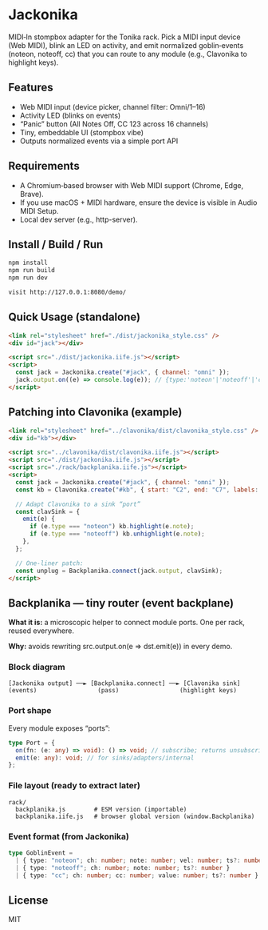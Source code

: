 # Jackonika

MIDI‑In stompbox adapter for the Tonika rack.
Pick a MIDI input device (Web MIDI), blink an LED on activity, and emit normalized goblin‑events (noteon, noteoff, cc) that you can route to any module (e.g., Clavonika to highlight keys).

## Features

- Web MIDI input (device picker, channel filter: Omni/1–16)
- Activity LED (blinks on events)
- “Panic” button (All Notes Off, CC 123 across 16 channels)
- Tiny, embeddable UI (stompbox vibe)
- Outputs normalized events via a simple port API

## Requirements

- A Chromium‑based browser with Web MIDI support (Chrome, Edge, Brave).
- If you use macOS + MIDI hardware, ensure the device is visible in Audio MIDI Setup.
- Local dev server (e.g., http-server).

## Install / Build / Run

```bash
npm install
npm run build
npm run dev

visit http://127.0.0.1:8080/demo/
```

## Quick Usage (standalone)

```html
<link rel="stylesheet" href="./dist/jackonika_style.css" />
<div id="jack"></div>

<script src="./dist/jackonika.iife.js"></script>
<script>
  const jack = Jackonika.create("#jack", { channel: "omni" });
  jack.output.on((e) => console.log(e)); // {type:'noteon'|'noteoff'|'cc', ...}
</script>
```

## Patching into Clavonika (example)

```html
<link rel="stylesheet" href="../clavonika/dist/clavonika_style.css" />
<div id="kb"></div>

<script src="../clavonika/dist/clavonika.iife.js"></script>
<script src="./dist/jackonika.iife.js"></script>
<script src="./rack/backplanika.iife.js"></script>
<script>
  const jack = Jackonika.create("#jack", { channel: "omni" });
  const kb = Clavonika.create("#kb", { start: "C2", end: "C7", labels: true });

  // Adapt Clavonika to a sink “port”
  const clavSink = {
    emit(e) {
      if (e.type === "noteon") kb.highlight(e.note);
      if (e.type === "noteoff") kb.unhighlight(e.note);
    },
  };

  // One‑liner patch:
  const unplug = Backplanika.connect(jack.output, clavSink);
</script>
```

## Backplanika — tiny router (event backplane)

**What it is:** a microscopic helper to connect module ports. One per rack, reused everywhere.

**Why:** avoids rewriting src.output.on(e => dst.emit(e)) in every demo.

### Block diagram

```
[Jackonika output] ──► [Backplanika.connect] ──► [Clavonika sink]
(events)                 (pass)                 (highlight keys)
```

### Port shape

Every module exposes “ports”:

```ts
type Port = {
  on(fn: (e: any) => void): () => void; // subscribe; returns unsubscribe
  emit(e: any): void; // for sinks/adapters/internal
};
```

### File layout (ready to extract later)

```
rack/
  backplanika.js        # ESM version (importable)
  backplanika.iife.js   # browser global version (window.Backplanika)
```

### Event format (from Jackonika)

```ts
type GoblinEvent =
  | { type: "noteon"; ch: number; note: number; vel: number; ts?: number }
  | { type: "noteoff"; ch: number; note: number; ts?: number }
  | { type: "cc"; ch: number; cc: number; value: number; ts?: number };
```

## License

MIT
